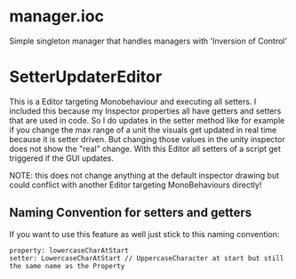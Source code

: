 # manager.ioc
Simple singleton manager that handles managers with 'Inversion of Control'

# SetterUpdaterEditor
This is a Editor targeting Monobehaviour and executing all setters.
I included this because my Inspector properties all have getters and setters that are used in code.
So I do updates in the setter method like for example if you change the max range of a unit the visuals get updated in real time because it is setter driven.
But changing those values in the unity inspector does not show the "real" change. With this Editor all setters of a script get triggered if the GUI updates.

NOTE: this does not change anything at the default inspector drawing but could conflict with another Editor targeting MonoBehaviours directly!

## Naming Convention for setters and getters
If you want to use this feature as well just stick to this naming convention:
```
property: lowercaseCharAtStart
setter: LowercaseCharAtStart // UppercaseCharacter at start but still the same name as the Property
```